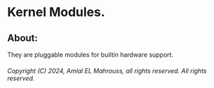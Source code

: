 # Kernel Modules.

## About:

They are pluggable modules for builtin hardware support.

###### Copyright (C) 2024, Amlal EL Mahrouss, all rights reserved. All rights reserved.
